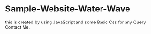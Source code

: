 # Sample-Website-Water-Wave
this is created by using JavaScript and some Basic Css
for any Query Contact Me.
